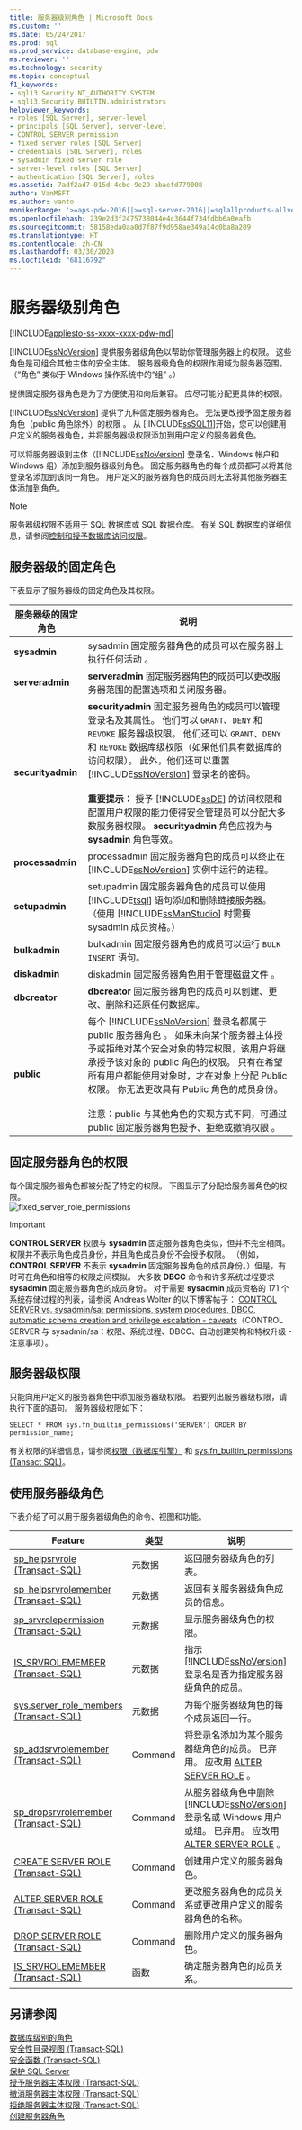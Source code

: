 ```yaml
---
title: 服务器级别角色 | Microsoft Docs
ms.custom: ''
ms.date: 05/24/2017
ms.prod: sql
ms.prod_service: database-engine, pdw
ms.reviewer: ''
ms.technology: security
ms.topic: conceptual
f1_keywords:
- sql13.Security.NT_AUTHORITY.SYSTEM
- sql13.Security.BUILTIN.administrators
helpviewer_keywords:
- roles [SQL Server], server-level
- principals [SQL Server], server-level
- CONTROL SERVER permission
- fixed server roles [SQL Server]
- credentials [SQL Server], roles
- sysadmin fixed server role
- server-level roles [SQL Server]
- authentication [SQL Server], roles
ms.assetid: 7adf2ad7-015d-4cbe-9e29-abaefd779008
author: VanMSFT
ms.author: vanto
monikerRange: '>=aps-pdw-2016||>=sql-server-2016||=sqlallproducts-allversions||>=sql-server-linux-2017||=azuresqldb-mi-current'
ms.openlocfilehash: 239e2d3f2475738044e4c3644f734fdbb6a0eafb
ms.sourcegitcommit: 58158eda0aa0d7f87f9d958ae349a14c0ba8a209
ms.translationtype: HT
ms.contentlocale: zh-CN
ms.lasthandoff: 03/30/2020
ms.locfileid: "68116792"
---
```

# <a name="server-level-roles"></a>服务器级别角色
[!INCLUDE[appliesto-ss-xxxx-xxxx-pdw-md](../../../includes/appliesto-ss-xxxx-xxxx-pdw-md.md)]

  [!INCLUDE[ssNoVersion](../../../includes/ssnoversion-md.md)] 提供服务器级角色以帮助你管理服务器上的权限。 这些角色是可组合其他主体的安全主体。 服务器级角色的权限作用域为服务器范围。 （“角色”  类似于 Windows 操作系统中的“组”  。）  
  
 提供固定服务器角色是为了方便使用和向后兼容。 应尽可能分配更具体的权限。  
  
 [!INCLUDE[ssNoVersion](../../../includes/ssnoversion-md.md)] 提供了九种固定服务器角色。 无法更改授予固定服务器角色（public 角色除外）的权限  。 从 [!INCLUDE[ssSQL11](../../../includes/sssql11-md.md)]开始，您可以创建用户定义的服务器角色，并将服务器级权限添加到用户定义的服务器角色。  
  
 可以将服务器级别主体（[!INCLUDE[ssNoVersion](../../../includes/ssnoversion-md.md)] 登录名、Windows 帐户和 Windows 组）添加到服务器级别角色。 固定服务器角色的每个成员都可以将其他登录名添加到该同一角色。 用户定义的服务器角色的成员则无法将其他服务器主体添加到角色。  
> [!NOTE]
>  服务器级权限不适用于 SQL 数据库或 SQL 数据仓库。 有关 SQL 数据库的详细信息，请参阅[控制和授予数据库访问权限](https://docs.microsoft.com/azure/sql-database/sql-database-manage-logins)。
  
## <a name="fixed-server-level-roles"></a>服务器级的固定角色  
 下表显示了服务器级的固定角色及其权限。  
  
|服务器级的固定角色|说明|  
|------------------------------|-----------------|  
|**sysadmin**|sysadmin 固定服务器角色的成员可以在服务器上执行任何活动  。|  
|**serveradmin**|**serveradmin** 固定服务器角色的成员可以更改服务器范围的配置选项和关闭服务器。|  
|**securityadmin**|**securityadmin** 固定服务器角色的成员可以管理登录名及其属性。 他们可以 `GRANT`、`DENY` 和 `REVOKE` 服务器级权限。 他们还可以 `GRANT`、`DENY` 和 `REVOKE` 数据库级权限（如果他们具有数据库的访问权限）。 此外，他们还可以重置 [!INCLUDE[ssNoVersion](../../../includes/ssnoversion-md.md)] 登录名的密码。<br /><br /> **重要提示：** 授予 [!INCLUDE[ssDE](../../../includes/ssde-md.md)] 的访问权限和配置用户权限的能力使得安全管理员可以分配大多数服务器权限。 **securityadmin** 角色应视为与 **sysadmin** 角色等效。|  
|**processadmin**|processadmin 固定服务器角色的成员可以终止在 [!INCLUDE[ssNoVersion](../../../includes/ssnoversion-md.md)] 实例中运行的进程。|  
|**setupadmin**|setupadmin 固定服务器角色的成员可以使用 [!INCLUDE[tsql](../../../includes/tsql-md.md)] 语句添加和删除链接服务器。 （使用 [!INCLUDE[ssManStudio](../../../includes/ssmanstudio-md.md)] 时需要 sysadmin 成员资格。）|  
|**bulkadmin**|bulkadmin 固定服务器角色的成员可以运行 `BULK INSERT` 语句。|  
|**diskadmin**|diskadmin 固定服务器角色用于管理磁盘文件  。|  
|**dbcreator**|**dbcreator** 固定服务器角色的成员可以创建、更改、删除和还原任何数据库。|  
|**public**|每个 [!INCLUDE[ssNoVersion](../../../includes/ssnoversion-md.md)] 登录名都属于 public 服务器角色  。 如果未向某个服务器主体授予或拒绝对某个安全对象的特定权限，该用户将继承授予该对象的 public 角色的权限。 只有在希望所有用户都能使用对象时，才在对象上分配 Public 权限。 你无法更改具有 Public 角色的成员身份。<br /><br /> 注意：public 与其他角色的实现方式不同，可通过 public 固定服务器角色授予、拒绝或撤销权限   。|  
  
## <a name="permissions-of-fixed-server-roles"></a>固定服务器角色的权限  
 每个固定服务器角色都被分配了特定的权限。 下图显示了分配给服务器角色的权限。   
![fixed_server_role_permissions](../../../relational-databases/security/authentication-access/media/permissions-of-server-roles.png)   
  
> [!IMPORTANT]  
>  **CONTROL SERVER** 权限与 **sysadmin** 固定服务器角色类似，但并不完全相同。 权限并不表示角色成员身份，并且角色成员身份不会授予权限。 （例如， **CONTROL SERVER** 不表示 **sysadmin** 固定服务器角色的成员身份。）但是，有时可在角色和相等的权限之间模拟。 大多数 **DBCC** 命令和许多系统过程要求 **sysadmin** 固定服务器角色的成员身份。 对于需要 **sysadmin** 成员资格的 171 个系统存储过程的列表，请参阅 Andreas Wolter 的以下博客帖子： [CONTROL SERVER vs. sysadmin/sa: permissions, system procedures, DBCC, automatic schema creation and privilege escalation - caveats](http://andreas-wolter.com/en/control-server-vs-sysadmin-sa/)（CONTROL SERVER 与 sysadmin/sa：权限、系统过程、DBCC、自动创建架构和特权升级 - 注意事项）。  
  
## <a name="server-level-permissions"></a>服务器级权限  
 只能向用户定义的服务器角色中添加服务器级权限。 若要列出服务器级权限，请执行下面的语句。 服务器级权限如下：  
  
```  
SELECT * FROM sys.fn_builtin_permissions('SERVER') ORDER BY permission_name;  
```  
  
 有关权限的详细信息，请参阅[权限（数据库引擎）](../../../relational-databases/security/permissions-database-engine.md) 和 [sys.fn_builtin_permissions (Tansact SQL)](../../../relational-databases/system-functions/sys-fn-builtin-permissions-transact-sql.md)。  
  
## <a name="working-with-server-level-roles"></a>使用服务器级角色  
 下表介绍了可以用于服务器级角色的命令、视图和功能。  
  
|Feature|类型|说明|  
|-------------|----------|-----------------|  
|[sp_helpsrvrole (Transact-SQL)](../../../relational-databases/system-stored-procedures/sp-helpsrvrole-transact-sql.md)|元数据|返回服务器级角色的列表。|  
|[sp_helpsrvrolemember (Transact-SQL)](../../../relational-databases/system-stored-procedures/sp-helpsrvrolemember-transact-sql.md)|元数据|返回有关服务器级角色成员的信息。|  
|[sp_srvrolepermission (Transact-SQL)](../../../relational-databases/system-stored-procedures/sp-srvrolepermission-transact-sql.md)|元数据|显示服务器级角色的权限。|  
|[IS_SRVROLEMEMBER (Transact-SQL)](../../../t-sql/functions/is-srvrolemember-transact-sql.md)|元数据|指示 [!INCLUDE[ssNoVersion](../../../includes/ssnoversion-md.md)] 登录名是否为指定服务器级角色的成员。|  
|[sys.server_role_members (Transact-SQL)](../../../relational-databases/system-catalog-views/sys-server-role-members-transact-sql.md)|元数据|为每个服务器级角色的每个成员返回一行。|  
|[sp_addsrvrolemember (Transact-SQL)](../../../relational-databases/system-stored-procedures/sp-addsrvrolemember-transact-sql.md)|Command|将登录名添加为某个服务器级角色的成员。 已弃用。 应改用 [ALTER SERVER ROLE](../../../t-sql/statements/alter-server-role-transact-sql.md) 。|  
|[sp_dropsrvrolemember (Transact-SQL)](../../../relational-databases/system-stored-procedures/sp-dropsrvrolemember-transact-sql.md)|Command|从服务器级角色中删除 [!INCLUDE[ssNoVersion](../../../includes/ssnoversion-md.md)] 登录名或 Windows 用户或组。 已弃用。 应改用 [ALTER SERVER ROLE](../../../t-sql/statements/alter-server-role-transact-sql.md) 。|  
|[CREATE SERVER ROLE (Transact-SQL)](../../../t-sql/statements/create-server-role-transact-sql.md)|Command|创建用户定义的服务器角色。|  
|[ALTER SERVER ROLE (Transact-SQL)](../../../t-sql/statements/alter-server-role-transact-sql.md)|Command|更改服务器角色的成员关系或更改用户定义的服务器角色的名称。|  
|[DROP SERVER ROLE (Transact-SQL)](../../../t-sql/statements/drop-server-role-transact-sql.md)|Command|删除用户定义的服务器角色。|  
|[IS_SRVROLEMEMBER (Transact-SQL)](../../../t-sql/functions/is-srvrolemember-transact-sql.md)|函数|确定服务器角色的成员关系。|  
  
## <a name="see-also"></a>另请参阅  
 [数据库级别的角色](../../../relational-databases/security/authentication-access/database-level-roles.md)   
 [安全性目录视图 (Transact-SQL)](../../../relational-databases/system-catalog-views/security-catalog-views-transact-sql.md)   
 [安全函数 (Transact-SQL)](../../../t-sql/functions/security-functions-transact-sql.md)   
 [保护 SQL Server](../../../relational-databases/security/securing-sql-server.md)   
 [授予服务器主体权限 (Transact-SQL)](../../../t-sql/statements/grant-server-principal-permissions-transact-sql.md)   
 [撤消服务器主体权限 (Transact-SQL)](../../../t-sql/statements/revoke-server-principal-permissions-transact-sql.md)   
 [拒绝服务器主体权限 (Transact-SQL)](../../../t-sql/statements/deny-server-principal-permissions-transact-sql.md)   
 [创建服务器角色](../../../relational-databases/security/authentication-access/create-a-server-role.md)  
  
  
